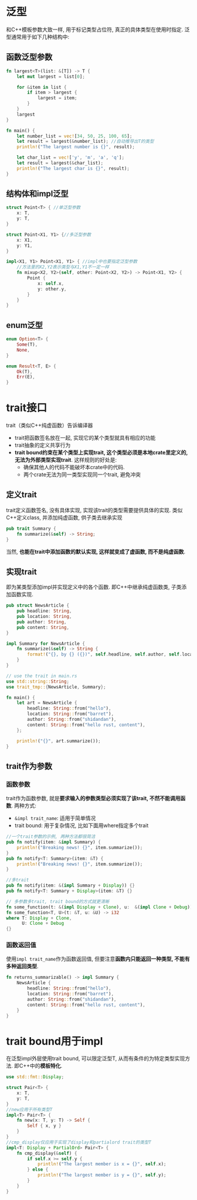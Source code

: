 # 泛型<T>
和C++模板参数大致一样, 用于标记类型占位符, 真正的具体类型在使用时指定. 泛型通常用于如下几种结构中:

## 函数泛型参数
```rust
fn largest<T>(list: &[T]) -> T {
    let mut largest = list[0];

    for &item in list {
        if item > largest {
            largest = item;
        }
    }
    largest
}

fn main() {
    let number_list = vec![34, 50, 25, 100, 65];
    let result = largest(&number_list); //自动推导出T的类型
    println!("The largest number is {}", result);

    let char_list = vec!['y', 'm', 'a', 'q'];
    let result = largest(&char_list);
    println!("The largest char is {}", result);
}
```

## 结构体和impl泛型
```rust
struct Point<T> { //单泛型参数
    x: T,
    y: T,
}

struct Point<X1, Y1> {//多泛型参数
    x: X1,
    y: Y1,
}

impl<X1, Y1> Point<X1, Y1> { //impl中也要指定泛型参数
    //方法里的X2,Y2表示类型与X1,Y1不一定一样
    fn mixup<X2, Y2>(self, other: Point<X2, Y2>) -> Point<X1, Y2> {
        Point {
            x: self.x,
            y: other.y,
        }
    }
}
```

## enum泛型
```rust
enum Option<T> {
    Some(T),
    None,
}

enum Result<T, E> {
    Ok(T),
    Err(E),
}
```

# trait接口
trait（类似C++纯虚函数）告诉编译器
* trait把函数签名放在一起, 实现它的某个类型就具有相应的功能
* trait抽象的定义共享行为
* **trait bound约束在某个类型上实现trait, 这个类型必须是本地crate里定义的, 无法为外部类型实现trait**. 这样规则的好处是:
    * 确保其他人的代码不能破坏本crate中的代码.
    * 两个crate无法为同一类型实现同一个trait, 避免冲突

## 定义trait
trait定义函数签名, 没有具体实现, 实现该trait的类型需要提供具体的实现.
类似C++定义class, 并添加纯虚函数, 供子类去继承实现
```rust
pub trait Summary {
    fn summarize(&self) -> String;
}
```
当然, **也能在trait中添加函数的默认实现, 这样就变成了虚函数, 而不是纯虚函数**.

## 实现trait
即为某类型添加impl并实现定义中的各个函数. 即C++中继承纯虚函数类, 子类添加函数实现.
```rust
pub struct NewsArticle {
    pub headline: String,
    pub location: String,
    pub author: String,
    pub content: String,
}

impl Summary for NewsArticle {
    fn summarize(&self) -> String {
        format!("{}, by {} ({})", self.headline, self.author, self.location)
    }
}

// use the trait in main.rs
use std::string::String;
use trait_tmp::{NewsArticle, Summary};

fn main() {
    let art = NewsArticle {
        headline: String::from("hello"),
        location: String::from("barret"),
        author: String::from("shidandan"),
        content: String::from("hello rust, content"),
    };

    println!("{}", art.summarize());
}
```

## trait作为参数
### 函数参数
trait作为函数参数, 就是**要求输入的参数类型必须实现了该trait, 不然不能调用函数**.
两种方式:
* `&impl trait_name`: 适用于简单情况
* trait bound: 用于复杂情况, 比如下面用where指定多个trait
```rust
//一个trait参数的示例, 两种方法都很简洁
pub fn notify(item: &impl Summary) {
    println!("Breaking news! {}", item.summarize());
}
pub fn notify<T: Summary>(item: &T) {
    println!("Breaking news! {}", item.summarize());
}

//多trait
pub fn notify(item: &(impl Summary + Display)) {}
pub fn notify<T: Summary + Display>(item: &T) {}

// 多参数多trait, trait bound的方式就更清晰
fn some_function(t: &(impl Display + Clone), u:  &(impl Clone + Debug)){}
fn some_function<T, U>(t: &T, u: &U) -> i32
where T: Display + Clone,
      U: Clone + Debug
{}
```

### 函数返回值
使用`impl trait_name`作为函数返回值, 但要注意**函数内只能返回一种类型, 不能有多种返回类型**.
```rust
fn returns_summarizable() -> impl Summary {
    NewsArticle {
        headline: String::from("hello"),
        location: String::from("barret"),
        author: String::from("shidandan"),
        content: String::from("hello rust, content"),
    }
}
```

# trait bound用于impl<T>
在泛型impl<T>外层使用trait bound, 可以限定泛型T, 从而有条件的为特定类型实现方法. 即C++中的**模板特化**.
```rust
use std::fmt::Display;

struct Pair<T> {
    x: T,
    y: T,
}
//new应用于所有类型T
impl<T> Pair<T> {
    fn new(x: T, y: T) -> Self {
        Self { x, y }
    }
}
//cmp_display仅应用于实现了display和partialord trait的类型T
impl<T: Display + PartialOrd> Pair<T> {
    fn cmp_display(&self) {
        if self.x >= self.y {
            println!("The largest member is x = {}", self.x);
        } else {
            println!("The largest member is y = {}", self.y);
        }
    }
}
```